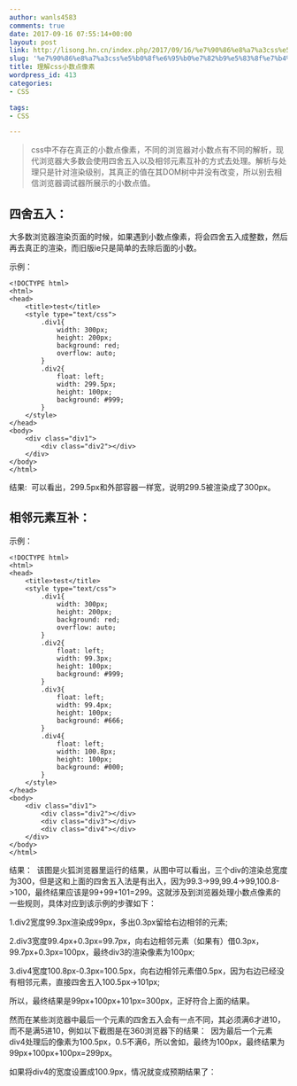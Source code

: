 ```yaml
---
author: wanls4583
comments: true
date: 2017-09-16 07:55:14+00:00
layout: post
link: http://lisong.hn.cn/index.php/2017/09/16/%e7%90%86%e8%a7%a3css%e5%b0%8f%e6%95%b0%e7%82%b9%e5%83%8f%e7%b4%a0/
slug: '%e7%90%86%e8%a7%a3css%e5%b0%8f%e6%95%b0%e7%82%b9%e5%83%8f%e7%b4%a0'
title: 理解css小数点像素
wordpress_id: 413
categories:
- CSS

tags:
- CSS

---
```


>css中不存在真正的小数点像素，不同的浏览器对小数点有不同的解析，现代浏览器大多数会使用四舍五入以及相邻元素互补的方式去处理。解析与处理只是针对渲染级别，其真正的值在其DOM树中并没有改变，所以别去相信浏览器调试器所展示的小数点值。

## 四舍五入：
大多数浏览器渲染页面的时候，如果遇到小数点像素，将会四舍五入成整数，然后再去真正的渲染，而旧版ie只是简单的去除后面的小数。

示例：
```
<!DOCTYPE html>
<html>
<head>
	<title>test</title>
	<style type="text/css">
		.div1{
			width: 300px;
			height: 200px;
			background: red;
			overflow: auto;
		}
		.div2{
			float: left;
			width: 299.5px;
			height: 100px;
			background: #999;
		}
	</style>
</head>
<body>
	<div class="div1">
		<div class="div2"></div>
	</div>
</body>
</html>
```
结果:
<img src="http://lisong-blog.gz.bcebos.com/%E7%90%86%E8%A7%A3css%E5%B0%8F%E6%95%B0%E7%82%B9%E5%83%8F%E7%B4%A0-1.png?authorization=bce-auth-v1%2F99d20c83bd45422eb6ca5fe083097f9c%2F2017-09-16T07%3A18%3A10Z%2F-1%2Fhost%2F50ed558d5ad7421428d58bb27a216275fb609ea99a8fda2bf96bb8b6e004df38" alt="" />
可以看出，299.5px和外部容器一样宽，说明299.5被渲染成了300px。

## 相邻元素互补：
示例：
```
<!DOCTYPE html>
<html>
<head>
	<title>test</title>
	<style type="text/css">
		.div1{
			width: 300px;
			height: 200px;
			background: red;
			overflow: auto;
		}
		.div2{
			float: left;
			width: 99.3px;
			height: 100px;
			background: #999;
		}
		.div3{
			float: left;
			width: 99.4px;
			height: 100px;
			background: #666;
		}
		.div4{
			float: left;
			width: 100.8px;
			height: 100px;
			background: #000;
		}
	</style>
</head>
<body>
	<div class="div1">
		<div class="div2"></div>
		<div class="div3"></div>
		<div class="div4"></div>
	</div>
</body>
</html>
```
结果：
<img src="http://lisong-blog.gz.bcebos.com/%E7%90%86%E8%A7%A3css%E5%B0%8F%E6%95%B0%E7%82%B9%E5%83%8F%E7%B4%A0-2.png?authorization=bce-auth-v1%2F99d20c83bd45422eb6ca5fe083097f9c%2F2017-09-16T07%3A26%3A00Z%2F-1%2Fhost%2F261d4d587463e3ad089f0ccec49fffef2720311cabccf56ef4344fc658106d78" alt="" />
该图是火狐浏览器里运行的结果，从图中可以看出，三个div的渲染总宽度为300，但是这和上面的四舍五入法是有出入，因为99.3->99,99.4->99,100.8->100，最终结果应该是99+99+101=299。这就涉及到浏览器处理小数点像素的一些规则，具体对应到该示例的步骤如下：

1.div2宽度99.3px渲染成99px，多出0.3px留给右边相邻的元素;

2.div3宽度99.4px+0.3px=99.7px，向右边相邻元素（如果有）借0.3px，99.7px+0.3px=100px，最终div3的渲染像素为100px;

3.div4宽度100.8px-0.3px=100.5px，向右边相邻元素借0.5px，因为右边已经没有相邻元素，直接四舍五入100.5px->101px;

所以，最终结果是99px+100px+101px=300px，正好符合上面的结果。

然而在某些浏览器中最后一个元素的四舍五入会有一点不同，其必须满6才进10，而不是满5进10，例如以下截图是在360浏览器下的结果：
<img src="http://lisong-blog.gz.bcebos.com/%E7%90%86%E8%A7%A3css%E5%B0%8F%E6%95%B0%E7%82%B9%E5%83%8F%E7%B4%A0-3.png?authorization=bce-auth-v1%2F99d20c83bd45422eb6ca5fe083097f9c%2F2017-09-16T07%3A48%3A37Z%2F-1%2Fhost%2F33bd740695534d9c93b081dd61d44e86843f5798499aa824341dce3f2a43afc4" alt="" />
因为最后一个元素div4处理后的像素为100.5px，0.5不满6，所以舍如，最终为100px，最终结果为99px+100px+100px=299px。

如果将div4的宽度设置成100.9px，情况就变成预期结果了：
<img src="http://lisong-blog.gz.bcebos.com/%E7%90%86%E8%A7%A3css%E5%B0%8F%E6%95%B0%E7%82%B9%E5%83%8F%E7%B4%A0-4.png?authorization=bce-auth-v1%2F99d20c83bd45422eb6ca5fe083097f9c%2F2017-09-16T07%3A52%3A20Z%2F-1%2Fhost%2Ffc9616e321bb90bc348f2ee61ef8dfa8dab55a5bc3def50d072c04c0e25e7f0e" alt="" />